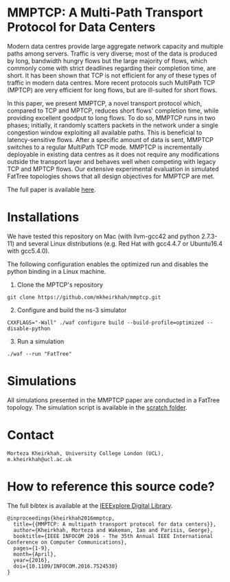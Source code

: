 # MMPTCP: A Multi-Path Transport Protocol for Data Centers
Modern data centres provide large aggregate network capacity and
multiple paths among servers. Traffic is very diverse; most of the
data is produced by long, bandwidth hungry flows but the large
majority of flows, which commonly come with strict deadlines regarding
their completion time, are short. It has been shown that TCP is not
efficient for any of these types of traffic in modern data
centres. More recent protocols such MultiPath TCP (MPTCP) are very
efficient for long flows, but are ill-suited for short flows.

In this paper, we present MMPTCP, a novel transport protocol which,
compared to TCP and MPTCP, reduces short flows' completion time, while
providing excellent goodput to long flows. To do so, MMPTCP runs in
two phases; initially, it randomly scatters packets in the network
under a single congestion window exploiting all available paths. This
is beneficial to latency-sensitive flows. After a specific amount of
data is sent, MMPTCP switches to a regular MultiPath TCP mode. MMPTCP
is incrementally deployable in existing data centres as it does not
require any modifications outside the transport layer and behaves well
when competing with legacy TCP and MPTCP flows. Our extensive
experimental evaluation in simulated FatTree topologies shows that all
design objectives for MMPTCP are met.

The full paper is available [here](https://ieeexplore.ieee.org/document/7524530).

# Installations
We have tested this repository on Mac (with llvm-gcc42 and python 2.7.3-11)
and several Linux distributions (e.g. Red Hat with gcc4.4.7 or
Ubuntu16.4 with gcc5.4.0). 

The following configuration enables the optimized run and disables the
python binding in a Linux machine.

1. Clone the MPTCP's repository

``` shell
git clone https://github.com/mkheirkhah/mmptcp.git
```

2. Configure and build the ns-3 simulator

``` shell
CXXFLAGS="-Wall" ./waf configure build --build-profile=optimized --disable-python 
```

3. Run a simulation

``` shell
./waf --run "FatTree"
```

# Simulations

All simulations presented in the MMPTCP paper are conducted in a FatTree
topology. The simulation script is available in the [scratch folder](./scratch/).

# Contact

``` shell
Morteza Kheirkhah, University College London (UCL), m.kheirkhah@ucl.ac.uk
```

# How to reference this source code?

The full bibtex is available at the [IEEExplore Digital
Library](https://ieeexplore.ieee.org/document/7524530). 

``` text
@inproceedings{kheirkhah2016mmptcp,
  title={{MMPTCP: A multipath transport protocol for data centers}},
  author={Kheirkhah, Morteza and Wakeman, Ian and Parisis, George},
  booktitle={IEEE INFOCOM 2016 - The 35th Annual IEEE International Conference on Computer Communications},
  pages={1-9},
  month={April},
  year={2016},
  doi={10.1109/INFOCOM.2016.7524530}
}
```
